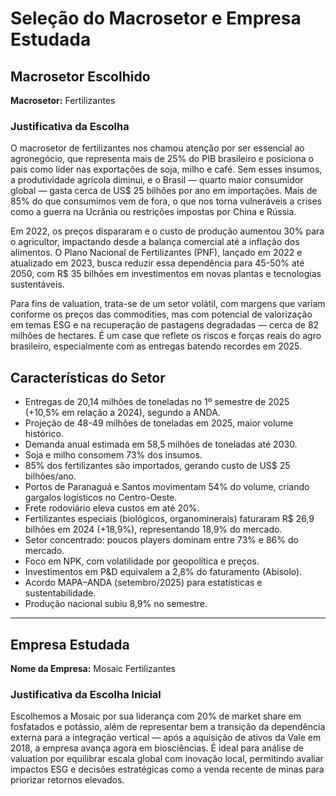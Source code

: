 # Seleção do Macrosetor e Empresa Estudada

## Macrosetor Escolhido

**Macrosetor:** Fertilizantes

### Justificativa da Escolha

O macrosetor de fertilizantes nos chamou atenção por ser essencial ao agronegócio, que representa mais de 25% do PIB brasileiro e posiciona o país como líder nas exportações de soja, milho e café. Sem esses insumos, a produtividade agrícola diminui, e o Brasil — quarto maior consumidor global — gasta cerca de US$ 25 bilhões por ano em importações. Mais de 85% do que consumimos vem de fora, o que nos torna vulneráveis a crises como a guerra na Ucrânia ou restrições impostas por China e Rússia.

Em 2022, os preços dispararam e o custo de produção aumentou 30% para o agricultor, impactando desde a balança comercial até a inflação dos alimentos. O Plano Nacional de Fertilizantes (PNF), lançado em 2022 e atualizado em 2023, busca reduzir essa dependência para 45-50% até 2050, com R$ 35 bilhões em investimentos em novas plantas e tecnologias sustentáveis.

Para fins de valuation, trata-se de um setor volátil, com margens que variam conforme os preços das commodities, mas com potencial de valorização em temas ESG e na recuperação de pastagens degradadas — cerca de 82 milhões de hectares. É um case que reflete os riscos e forças reais do agro brasileiro, especialmente com as entregas batendo recordes em 2025.

## Características do Setor

- Entregas de 20,14 milhões de toneladas no 1º semestre de 2025 (+10,5% em relação a 2024), segundo a ANDA.
- Projeção de 48-49 milhões de toneladas em 2025, maior volume histórico.
- Demanda anual estimada em 58,5 milhões de toneladas até 2030.
- Soja e milho consomem 73% dos insumos.
- 85% dos fertilizantes são importados, gerando custo de US$ 25 bilhões/ano.
- Portos de Paranaguá e Santos movimentam 54% do volume, criando gargalos logísticos no Centro-Oeste.
- Frete rodoviário eleva custos em até 20%.
- Fertilizantes especiais (biológicos, organominerais) faturaram R$ 26,9 bilhões em 2024 (+18,9%), representando 18,9% do mercado.
- Setor concentrado: poucos players dominam entre 73% e 86% do mercado.
- Foco em NPK, com volatilidade por geopolítica e preços.
- Investimentos em P&D equivalem a 2,8% do faturamento (Abisolo).
- Acordo MAPA–ANDA (setembro/2025) para estatísticas e sustentabilidade.
- Produção nacional subiu 8,9% no semestre.

---

## Empresa Estudada

**Nome da Empresa:** Mosaic Fertilizantes

### Justificativa da Escolha Inicial

Escolhemos a Mosaic por sua liderança com 20% de market share em fosfatados e potássio, além de representar bem a transição da dependência externa para a integração vertical — após a aquisição de ativos da Vale em 2018, a empresa avança agora em biosciências. É ideal para análise de valuation por equilibrar escala global com inovação local, permitindo avaliar impactos ESG e decisões estratégicas como a venda recente de minas para priorizar retornos elevados.

